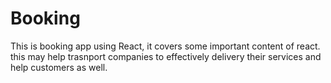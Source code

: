 # Booking
This is booking app using React, it covers some important content of react.
this may help trasnport companies to effectively delivery their services and help customers as 
well.
